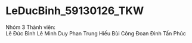 # LeDucBinh_59130126_TKW
Nhóm 3 Thành viên: </br>
Lê Đức Bình 
Lê Minh Duy
Phan Trung Hiếu
Bùi Công Đoan
Đinh Tấn Phúc

